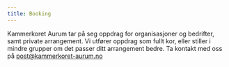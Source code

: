 ```yaml
---
title: Booking
---
```

   Kammerkoret Aurum tar på seg oppdrag for organisasjoner og bedrifter, samt
    private arrangement. Vi utfører oppdrag som fullt kor, eller stiller i
    mindre grupper om det passer ditt arrangement bedre. Ta kontakt med oss på
    [post@kammerkoret-aurum.no](mailto:post@kammerkoret-aurum.no)
